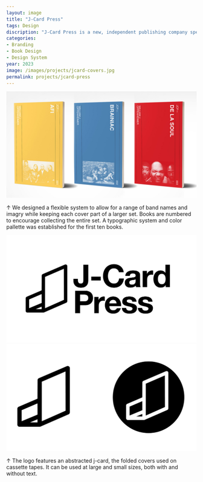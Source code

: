```yaml
---
layout: image
title: "J-Card Press"
tags: Design
discription: "J-Card Press is a new, independent publishing company specializing in short books on underground bands. We worked with J-Card to establish a visual identity and design system for branding and cover design. The gridded covers and unified color scheme allow for consistency across bands and genres while promoting a single series to encourage collecting each book."
categories:
- Branding
- Book Design
- Design System
year: 2023
image: /images/projects/jcard-covers.jpg
permalink: projects/jcard-press
---
```


<img src="/images/projects/jcard-covers.jpg">
<div class="images-right"><p>&uarr; We designed a flexible system to allow for a range of band names and imagry while keeping each cover part of a larger set. Books are numbered to encourage collecting the entire set. A typographic system and color pallette was established for the first ten books.</p></div>

<img src="/images/projects/jcard-logo-02.jpg">
<img src="/images/projects/jcard-logo-01.jpg">
<div class="images-right"><p>&uarr; The logo features an abstracted j-card, the folded covers used on cassette tapes. It can be used at large and small sizes, both with and without text.</p></div>